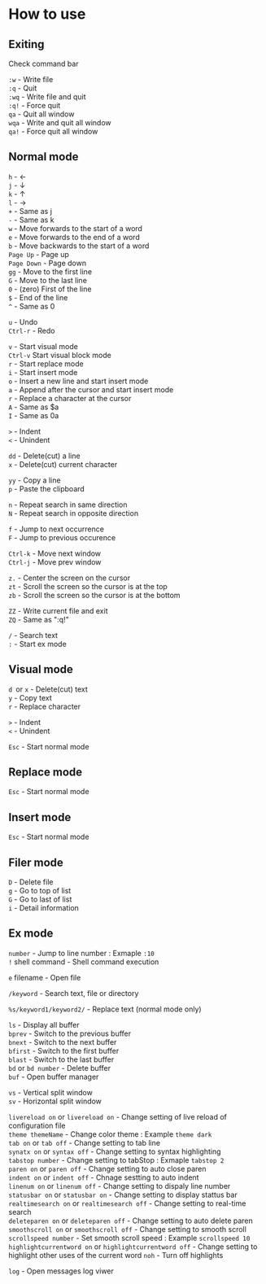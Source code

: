 # How to use

## Exiting
Check command bar  

```:w``` - Write file  
```:q``` - Quit  
```:wq``` - Write file and quit  
```:q!``` - Force quit  
```qa``` - Quit all window  
```wqa``` - Write and quit all window  
```qa!``` - Force quit all window  

## Normal mode
```h``` - ←  
```j``` - ↓  
```k``` - ↑  
```l``` - →  
```+``` - Same as j  
```-``` - Same as k  
```w``` - Move forwards to the start of a word  
```e``` - Move forwards to the end of a word  
```b``` - Move backwards to the start of a word  
```Page Up``` - Page up  
```Page Down``` - Page down  
```gg``` - Move to the first line  
```G``` - Move to the last line  
```0``` - (zero) First of the line  
```$``` - End of the line  
```^``` - Same as 0  

```u``` - Undo  
```Ctrl-r``` - Redo  

```v``` - Start visual mode  
```Ctrl-v``` Start visual block mode  
```r``` - Start replace mode  
```i``` - Start insert mode  
```o``` - Insert a new line and start insert mode  
```a``` - Append after the cursor and start insert mode  
```r``` - Replace a character at the cursor  
```A``` - Same as $a  
```I``` - Same as 0a  

```>``` - Indent  
```<``` - Unindent

```dd``` - Delete(cut) a line  
```x``` - Delete(cut) current character  

```yy``` - Copy a line  
```p``` - Paste the clipboard  

```n``` - Repeat search in same direction  
```N``` - Repeat search in opposite direction  

```f``` - Jump to next occurrence  
```F``` - Jump to previous occurence

```Ctrl-k``` - Move next window  
```Ctrl-j``` - Move prev window  

```z.``` - Center the screen on the cursor  
```zt``` - Scroll the screen so the cursor is at the top  
```zb``` - Scroll the screen so the cursor is at the bottom  

```ZZ``` - Write current file and exit  
```ZQ``` - Same as ":q!"  

```/``` - Search text  
```:``` - Start ex mode  

## Visual mode
```d ```or ```x``` - Delete(cut) text  
```y``` - Copy text  
```r``` - Replace character  

```>``` - Indent  
```<``` - Unindent  

```Esc``` - Start normal mode  

## Replace mode
```Esc``` - Start normal mode  

## Insert mode
```Esc``` - Start normal mode  

## Filer mode
```D``` - Delete file  
```g``` - Go to top of list  
```G``` - Go to last of list  
```i``` - Detail information  

## Ex mode
```number``` - Jump to line number : Exmaple ```:10```  
```!``` shell command - Shell command execution  

```e``` filename - Open file  

```/keyword``` - Search text, file or directory  

```%s/keyword1/keyword2/``` - Replace text (normal mode only)  

```ls``` - Display all buffer  
```bprev``` - Switch to the previous buffer  
```bnext``` - Switch to the next buffer  
```bfirst``` - Switch to the first buffer  
```blast``` - Switch to the last buffer  
```bd``` or ```bd number``` - Delete buffer  
```buf``` - Open buffer manager  

```vs``` - Vertical split window  
```sv``` - Horizontal split window  

```livereload on``` or ```livereload on``` - Change setting of live reload of configuration file  
```theme themeName``` - Change color theme : Example ```theme dark```  
```tab on``` or ```tab off``` - Change setting to tab line  
```synatx on``` or ```syntax off``` - Change setting to syntax highlighting  
```tabstop number``` - Change setting to tabStop : Exmaple ```tabstop 2```  
```paren on``` or ```paren off``` - Change setting to auto close paren  
```indent on``` or ```indent off``` - Chnage sestting to auto indent  
```linenum on``` or ```linenum off``` - Change setting to dispaly line number  
```statusbar on``` or ```statusbar on``` - Change setting to display stattus bar  
```realtimesearch on``` or ```realtimesearch off``` - Change setting to real-time search   
```deleteparen on``` or ```deleteparen off``` - Change setting to auto delete paren  
```smoothscroll on``` or ```smoothscroll off``` - Change setting to smooth scroll  
```scrollspeed number``` - Set smooth scroll speed : Example ```scrollspeed 10```  
```highlightcurrentword on``` or ```highlightcurrentword off``` - Change setting to highlight other uses of the current word
```noh``` - Turn off highlights  

```log``` - Open messages log viwer  
